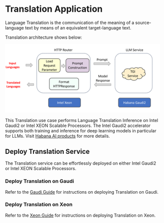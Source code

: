 # Translation Application

Language Translation is the communication of the meaning of a source-language text by means of an equivalent target-language text.

Translation architecture shows below:

![architecture](./assets/img/translation_architecture.png)

This Translation use case performs Language Translation Inference on Intel Gaudi2 or Intel XEON Scalable Processors. The Intel Gaudi2 accelerator supports both training and inference for deep learning models in particular for LLMs. Visit [Habana AI products](https://habana.ai/products) for more details.

## Deploy Translation Service

The Translation service can be effortlessly deployed on either Intel Gaudi2 or Intel XEON Scalable Processors.

### Deploy Translation on Gaudi

Refer to the [Gaudi Guide](./docker/gaudi/README.md) for instructions on deploying Translation on Gaudi.

### Deploy Translation on Xeon

Refer to the [Xeon Guide](./docker/xeon/README.md) for instructions on deploying Translation on Xeon.
